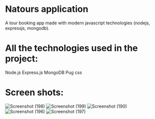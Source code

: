 # Natours application

A tour booking app made with modern javascript technologies (nodejs, expressjs, mongodb).

# All the technologies used in the project:
Node.js
Express.js
MongoDB
Pug
css

# Screen shots:
![Screenshot (198)](https://user-images.githubusercontent.com/60085915/116712543-a0c38700-a9dc-11eb-9772-343d02c3e996.png)
![Screenshot (199)](https://user-images.githubusercontent.com/60085915/116712537-9f925a00-a9dc-11eb-972b-089b88de9656.png)
![Screenshot (190)](https://user-images.githubusercontent.com/60085915/116712441-85f11280-a9dc-11eb-9ee3-b197f0e8dc1c.png)
![Screenshot (196)](https://user-images.githubusercontent.com/60085915/116712496-94d7c500-a9dc-11eb-8240-6d82114ca957.png)
![Screenshot (197)](https://user-images.githubusercontent.com/60085915/116712558-a4570e00-a9dc-11eb-8398-1abe03dffe8f.png)

